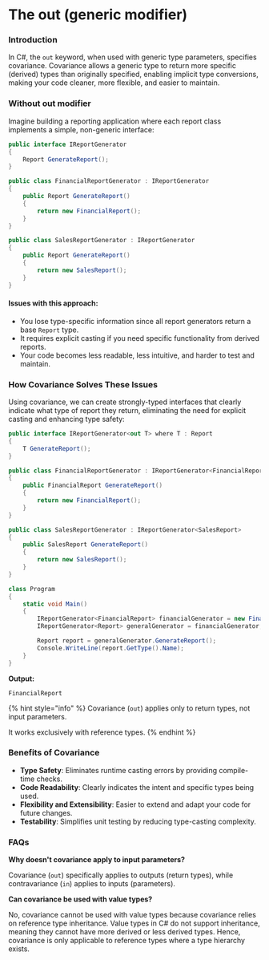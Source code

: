 # The out (generic modifier)

### Introduction

In C#, the `out` keyword, when used with generic type parameters, specifies covariance. Covariance allows a generic type to return more specific (derived) types than originally specified, enabling implicit type conversions, making your code cleaner, more flexible, and easier to maintain.



### Without out modifier &#x20;

Imagine building a reporting application where each report class implements a simple, non-generic interface:

```csharp
public interface IReportGenerator
{
    Report GenerateReport();
}

public class FinancialReportGenerator : IReportGenerator
{
    public Report GenerateReport()
    {
        return new FinancialReport();
    }
}

public class SalesReportGenerator : IReportGenerator
{
    public Report GenerateReport()
    {
        return new SalesReport();
    }
}
```

#### Issues with this approach:

* You lose type-specific information since all report generators return a base `Report` type.
* It requires explicit casting if you need specific functionality from derived reports.
* Your code becomes less readable, less intuitive, and harder to test and maintain.

### How Covariance Solves These Issues

Using covariance, we can create strongly-typed interfaces that clearly indicate what type of report they return, eliminating the need for explicit casting and enhancing type safety:

```csharp
public interface IReportGenerator<out T> where T : Report
{
    T GenerateReport();
}

public class FinancialReportGenerator : IReportGenerator<FinancialReport>
{
    public FinancialReport GenerateReport()
    {
        return new FinancialReport();
    }
}

public class SalesReportGenerator : IReportGenerator<SalesReport>
{
    public SalesReport GenerateReport()
    {
        return new SalesReport();
    }
}

class Program
{
    static void Main()
    {
        IReportGenerator<FinancialReport> financialGenerator = new FinancialReportGenerator();
        IReportGenerator<Report> generalGenerator = financialGenerator; // Implicit conversion due to covariance

        Report report = generalGenerator.GenerateReport();
        Console.WriteLine(report.GetType().Name);
    }
}
```

**Output:**

```
FinancialReport
```

{% hint style="info" %}
Covariance (`out`) applies only to return types, not input parameters.

It works exclusively with reference types.
{% endhint %}

### Benefits of Covariance

* **Type Safety**: Eliminates runtime casting errors by providing compile-time checks.
* **Code Readability**: Clearly indicates the intent and specific types being used.
* **Flexibility and Extensibility**: Easier to extend and adapt your code for future changes.
* **Testability**: Simplifies unit testing by reducing type-casting complexity.

### FAQs

**Why doesn't covariance apply to input parameters?**

Covariance (`out`) specifically applies to outputs (return types), while contravariance (`in`) applies to inputs (parameters).

**Can covariance be used with value types?**

No, covariance cannot be used with value types because covariance relies on reference type inheritance. Value types in C# do not support inheritance, meaning they cannot have more derived or less derived types. Hence, covariance is only applicable to reference types where a type hierarchy exists.
